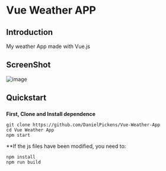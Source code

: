 # Vue Weather APP



## Introduction
My weather App made with Vue.js

## ScreenShot

![image](https://user-images.githubusercontent.com/72703981/140666066-648c3f9f-ce7b-44d3-afbb-a8fd15c81ca6.png)




## Quickstart

### 
**First, Clone and Install dependence**
```
git clone https://github.com/DanielPickens/Vue-Weather-App
cd Vue Weather App
npm start
```

**If the js files have been modified, you need to:
```
npm install
npm run build
```

